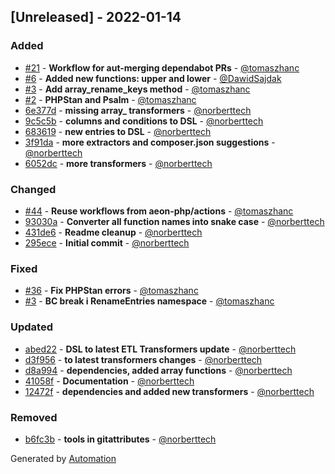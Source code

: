 ## [Unreleased] - 2022-01-14

### Added
- [#21](https://github.com/flow-php/flow/pull/21) - **Workflow for aut-merging dependabot PRs** - [@tomaszhanc](https://github.com/tomaszhanc)
- [#6](https://github.com/flow-php/flow/pull/6) - **Added new functions: upper and lower** - [@DawidSajdak](https://github.com/DawidSajdak)
- [#3](https://github.com/flow-php/flow/pull/3) - **Add array_rename_keys method** - [@tomaszhanc](https://github.com/tomaszhanc)
- [#2](https://github.com/flow-php/flow/pull/2) - **PHPStan and Psalm** - [@tomaszhanc](https://github.com/tomaszhanc)
- [6e377d](https://github.com/flow-php/flow/commit/6e377db63d1fc5517fce294851f76797ea96c520) - **missing array_ transformers** - [@norberttech](https://github.com/norberttech)
- [9c5c5b](https://github.com/flow-php/flow/commit/9c5c5be9a3a710e8e5bea33d70dc1d61b40d4759) - **columns and conditions to DSL** - [@norberttech](https://github.com/norberttech)
- [683619](https://github.com/flow-php/flow/commit/68361928e607df6ffda7ee6039e3675f23c864ab) - **new entries to DSL** - [@norberttech](https://github.com/norberttech)
- [3f91da](https://github.com/flow-php/flow/commit/3f91da762a6a099b6b7ad6c9abc77951a0e1afcd) - **more extractors and composer.json suggestions** - [@norberttech](https://github.com/norberttech)
- [6052dc](https://github.com/flow-php/flow/commit/6052dc269abf336caf9aed1524f2c5cb8d53e984) - **more transformers** - [@norberttech](https://github.com/norberttech)

### Changed
- [#44](https://github.com/flow-php/flow/pull/44) - **Reuse workflows from aeon-php/actions** - [@tomaszhanc](https://github.com/tomaszhanc)
- [93030a](https://github.com/flow-php/flow/commit/93030ac133a3dcf30b83e5a41720957400cbd44a) - **Converter all function names into snake case** - [@norberttech](https://github.com/norberttech)
- [431de6](https://github.com/flow-php/flow/commit/431de6be6dea3cfabe6c67ff89dc5ddf45522273) - **Readme cleanup** - [@norberttech](https://github.com/norberttech)
- [295ece](https://github.com/flow-php/flow/commit/295ece19ce77cbd6d30d501a01bd24e0a72814ea) - **Initial commit** - [@norberttech](https://github.com/norberttech)

### Fixed
- [#36](https://github.com/flow-php/flow/pull/36) - **Fix PHPStan errors** - [@tomaszhanc](https://github.com/tomaszhanc)
- [#3](https://github.com/flow-php/flow/pull/3) - **BC break i RenameEntries namespace** - [@tomaszhanc](https://github.com/tomaszhanc)

### Updated
- [abed22](https://github.com/flow-php/flow/commit/abed227888b96ac06e14e233b860572402cb5b37) - **DSL to latest ETL Transformers update** - [@norberttech](https://github.com/norberttech)
- [d3f956](https://github.com/flow-php/flow/commit/d3f956f9e3a52cee24e775d5fc631a40908f56b8) - **to latest transformers changes** - [@norberttech](https://github.com/norberttech)
- [d8a994](https://github.com/flow-php/flow/commit/d8a99459f44b616cb106ad3cad55976b23206b70) - **dependencies, added array functions** - [@norberttech](https://github.com/norberttech)
- [41058f](https://github.com/flow-php/flow/commit/41058f480540825d630cdf6693dced82c7f586ce) - **Documentation** - [@norberttech](https://github.com/norberttech)
- [12472f](https://github.com/flow-php/flow/commit/12472f4b3b354430578a288e71649c4a8bc3b876) - **dependencies and added new transformers** - [@norberttech](https://github.com/norberttech)

### Removed
- [b6fc3b](https://github.com/flow-php/flow/commit/b6fc3be43a05ac325716a783ed52c03ed61991fd) - **tools in gitattributes** - [@norberttech](https://github.com/norberttech)

Generated by [Automation](https://github.com/aeon-php/automation)